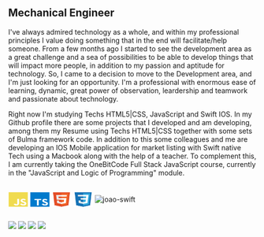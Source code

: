 ## Mechanical Engineer
I've always admired technology as a whole, and within my professional principles I value doing something that in the end will facilitate/help someone. From a few months ago I started to see the development area as a great challenge and a sea of possibilities to be able to develop things that will impact more people, in addition to my passion and aptitude for technology. So, I came to a decision to move to the Development area, and I'm just looking for an opportunity.
I'm a professional with enormous ease of learning, dynamic, great power of observation, leardership and teamwork and passionate about technology.

Right now I'm studying Techs HTML5|CSS, JavaScript and Swift IOS.
In my Github profile there are some projects that I developed and am developing, among them my Resume using Techs HTML5|CSS together with some sets of Bulma framework code. In addition to this some colleagues and me are developing an IOS Mobile application for market listing with Swift native Tech using a Macbook along with the help of a teacher. To complement this, I am currently taking the OneBitCode Full Stack JavaScript course, currently in the "JavaScript and Logic of Programming" module.

<div style="display: inline_block"><br>
  <img align="center" alt="joao-Js" height="30" width="40" src="https://raw.githubusercontent.com/devicons/devicon/master/icons/javascript/javascript-plain.svg">
  <img align="center" alt="joao-Ts" height="30" width="40" src="https://raw.githubusercontent.com/devicons/devicon/master/icons/typescript/typescript-plain.svg">
  <img align="center" alt="joao-HTML" height="30" width="40" src="https://raw.githubusercontent.com/devicons/devicon/master/icons/html5/html5-original.svg">
  <img align="center" alt="joao-CSS" height="30" width="40" src="https://raw.githubusercontent.com/devicons/devicon/master/icons/css3/css3-original.svg">
  <img align="center" alt="joao-swift" height="30" width="40" src="https://images.squarespace-cdn.com/content/v1/558def25e4b0fc259f066636/1533603429394-T8E8IQCL03OEREG2ZQMN/Swift_logo.png?format=1000w">
    
  ##
 
<div> 
    <a href="https://www.instagram.com/jaofranca/" target="_blank"><img src="https://img.shields.io/badge/-Instagram-%23E4405F?style=for-the-badge&logo=instagram&logoColor=white" target="_blank"></a>
 	<a href="https://www.twitch.tv/engnikon" target="_blank"><img src="https://img.shields.io/badge/Twitch-9146FF?style=for-the-badge&logo=twitch&logoColor=white" target="_blank"></a> 
  <a href = "mailto:joaofrancavvz@outlook.com"><img src="https://img.shields.io/badge/-Gmail-%23333?style=for-the-badge&logo=gmail&logoColor=white" target="_blank"></a>
  <a href="https://www.linkedin.com/in/joaofrancamec/" target="_blank"><img src="https://img.shields.io/badge/-LinkedIn-%230077B5?style=for-the-badge&logo=linkedin&logoColor=white" target="_blank"></a> 
  
</div>
